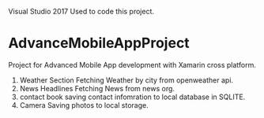 Visual Studio 2017 Used to code this project.

# AdvanceMobileAppProject
Project for Advanced Mobile App development with Xamarin cross platform.

1. Weather Section Fetching Weather by city from openweather api.
2. News Headlines Fetching News from news org.
3. contact book saving contact infomration to local database in SQLITE.
4. Camera Saving photos to local storage.
